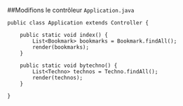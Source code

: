 ##Modifions le contrôleur `Application.java`

	public class Application extends Controller {

	    public static void index() {
			List<Bookmark> bookmarks = Bookmark.findAll();
	        render(bookmarks);
	    }

		public static void bytechno() {
			List<Techno> technos = Techno.findAll();
			render(technos);
		}

	}